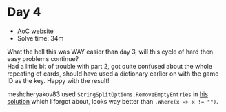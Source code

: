 # Day 4
- [AoC website](https://adventofcode.com/2023/day/4)
- Solve time: 34m

What the hell this was WAY easier than day 3, will this cycle of hard then easy problems continue?  
Had a little bit of trouble with part 2, got quite confused about the whole repeating of cards, should have used a dictionary earlier on with the game ID as the key. Happy with the result!

meshcheryakov83 used `StringSplitOptions.RemoveEmptyEntries` in [his solution](https://github.com/meshcheryakov83/advent-of-code/blob/master/2023/dec04/Program.cs) which I forgot about, looks way better than `.Where(x => x != "")`.